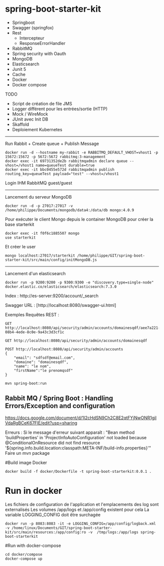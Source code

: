 # spring-boot-starter-kit

* Springboot
* Swagger (springfox)
* Rest
    - Intercepteur
    - ResponseErrorHandler
* RabbitMQ
* Spring security with Oauth
* MongoDB
* Elasticsearch  
* Junit 5
* Cache
* Docker
* Docker compose

TODO

* Script de création de file JMS
* Logger différent pour les entrées/sortie (HTTP)
* Mock / WireMock
* JUnit avec Init DB
* Skaffold
* Deploiement Kubernetes

--------------------------------------------

Run Rabbit + Create queue + Publish Message

```
docker run -d --hostname my-rabbit -e RABBITMQ_DEFAULT_VHOST=vhost1 -p 15672:15672 -p 5672:5672 rabbitmq:3-management
docker exec -it 69731352de2b rabbitmqadmin declare queue --vhost=/vhost1 name=queueTest durable=true
docker exec -it bbc0455e572d rabbitmqadmin publish routing_key=queueTest payload="test" --vhost=/vhost1
```
Login IHM RabbitMQ guest/guest

--------------------------------------
Lancement du serveur MongoDB 
```
docker run -d -p 27017:27017 -v /home/philippe/Documents/mongodb/data4:/data/db mongo:4.0.9
```
Pour exécuter le client Mongo depuis le container MongoDB pour créer la base starterkit
```
docker exec -it f0f6c1885507 mongo
use starterkit
```
Et créer le user
```
mongo localhost:27017/starterkit /home/philippe/GIT/spring-boot-starter-kit/src/main/config/initMongoDB.js
```

-------------------------
Lancement d'un elasticsearch
```
docker run -p 9200:9200 -p 9300:9300 -e "discovery.type=single-node" docker.elastic.co/elasticsearch/elasticsearch:7.3.0
```
Index : http://es-server:9200/account/_search

Swagger URL : [http://localhost:8080/swagger-ui.html]

Exemples Requêtes REST :

```
GET http://localhost:8080/api/security/admin/accounts/domainesqdf/aee7a221-08b4-4ede-8c0e-9a43c3d3cf1c
```

```
GET http://localhost:8080/api/security/admin/accounts/domainesqdf
```

```
POST http://localhost:8080/api/security/admin/accounts
{
	"email": "sdfsdf@email.com",
	"domaine": "domainesqdf",
	"name": "le nom",
	"firstName":"le prenomqsdf"
}
```

```
mvn spring-boot:run
```

## Rabbit MQ / Spring Boot : Handling Errors/Exception and configuration

https://docs.google.com/document/d/1I2cHdSN9Ch2C8E2qtFYjNwONR1gilVdaRgBCeK67FlE/edit?usp=sharing

Erreurs :
Si le message d'erreur suivant apparaît : "Bean method 'buildProperties' in 'ProjectInfoAutoConfiguration' not loaded because @ConditionalOnResource did not find resource '${spring.info.build.location:classpath:META-INF/build-info.properties}'"
Faire un mvn package


#Build image Docker
```
docker build -f docker/Dockerfile -t spring-boot-starterkit:0.0.1 .
```
# Run in docker
Les fichiers de configuration de l'application et l'emplacements des log sont externalisés
Les volumes /app/logs et /app/config existent pour cela
La variable LOGGING_CONFIG doit être surchagée

```
docker run -p 8083:8083 -it -e LOGGING_CONFIG=/app/config/logback.xml -v /home/linux/Documents/GIT/spring-boot-starter-kit/src/main/resources:/app/config:ro -v  /tmp/logs:/app/logs spring-boot-starterkit
```

#Run with docker-compose

```
cd docker/compose
docker-compose up
```
